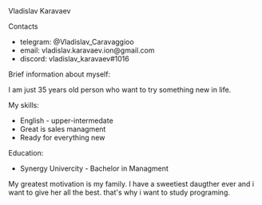 <head>Vladislav Karavaev</head>

<p>Contacts
 <ul> 
   <li>telegram: @Vladislav_Caravaggioo</li>
   <li>email: vladislav.karavaev.ion@gmail.com</li>
   <li> discord: vladislav_karavaev#1016
</ul>
</p>
<body> Brief information about myself: 
  <p> I am just 35 years old person who want to try something new in life. </p>
 <p> My skills: 
   <ul> 
     <li> English - upper-intermedate </li>
     <li> Great is sales managment </li>
     <li> Ready for everything new </li>
  </ul>
  <p> Education: 
    <ul> 
      <li> Synergy Univercity - Bachelor in Managment </li>
  </ul>
 <p> My greatest motivation is my family. I have a sweetiest daugther ever and i want to give her all the best. that's why i want to study programing. </P>
</body>

